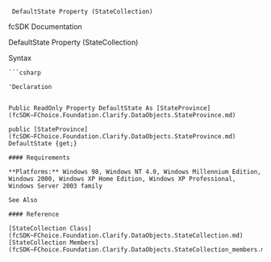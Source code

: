 ﻿     DefaultState Property (StateCollection)                                                   

fcSDK Documentation

DefaultState Property (StateCollection)

Syntax

```vbnet
```csharp

'Declaration
 

Public ReadOnly Property DefaultState As [StateProvince](fcSDK~FChoice.Foundation.Clarify.DataObjects.StateProvince.md)

public [StateProvince](fcSDK~FChoice.Foundation.Clarify.DataObjects.StateProvince.md) DefaultState {get;}

#### Requirements

**Platforms:** Windows 98, Windows NT 4.0, Windows Millennium Edition, Windows 2000, Windows XP Home Edition, Windows XP Professional, Windows Server 2003 family

See Also

#### Reference

[StateCollection Class](fcSDK~FChoice.Foundation.Clarify.DataObjects.StateCollection.md)  
[StateCollection Members](fcSDK~FChoice.Foundation.Clarify.DataObjects.StateCollection_members.md)